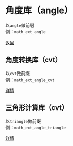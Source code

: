 # 角度库（angle）
以`angle`做前缀  
例：`math_ext_angle`

[返回](./math_ext__README.md)

## 角度转换库（cvt）
以`cvt`做前缀  
例：`math_ext_angle_cvt`

[详情](./math_ext_angle_cvt__README.md)

## 三角形计算库（cvt）
以`triangle`做前缀  
例：`math_ext_angle_triangle`

[详情](./math_ext_angle_triangle__README.md)

